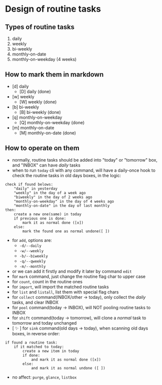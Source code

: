 # Design of routine tasks

## Types of routine tasks
1. daily
2. weekly
3. bi-weekly
4. monthly-on-date
5. monthly-on-weekday (4 weeks)

## How to mark them in markdown
- [d] daily
    - [D] daily (done)
- [w] weekly
    - [W] weekly (done)
- [b] bi-weekly
    - [B] bi-weekly (done)
- [q] monthly-on-weekday
    - [Q] monthly-on-weekday (done)
- [m] monthly-on-date
    - [M] monthly-on-date (done)

## How to operate on them
* normally, routine tasks should be added into "today" or "tomorrow" box, and "INBOX" can have *daily* tasks
* when to run `today` cli with any command, will have a daily-once hook to check the routine tasks in old days boxes, in the logic:
```
check if found belows:
    "daily" in yesterday
    "weekly" in the day of a week ago
    "biweekly" in the day of 2 weeks ago
    "monthly-on-weekday" in the day of 4 weeks ago
    "monthly-on-date" in the day of last monthly
then:
    create a new one(same) in today
    if previous one is done:
        mark it as normal done ([x])
    else:
        mark the found one as normal undone([ ])

```
* for `add`, options are:
  * `-d/--daily`
  * `-w/--weekly`
  * `-b/--biweekly`
  * `-q/--qweekly`
  * `-m/--monthly`
* or we can add it firstly and modify it later by command `edit`
* for `mark` command, just change the routine flag char to upper case
* for `count`, count in the routine ones
* for `import`, will import the matched routine tasks
* for `list` and `listall`, list them with special flag chars
* for `collect` command(INBOX/other -> today), only collect the *daily* tasks, and clear INBOX
* for `pool` command(today -> INBOX), will NOT pooling routine tasks to INBOX
* for `shift` command(today -> tomorrow), will clone a _normal_ task to tomorrow and today unchanged
* [ :sparkles: ] for `sink` command(old days -> today), when scanning old days boxes, in reverse order:
```
if found a routine task:
    if it matched to today:
        create a new item in today
        if done:
            and mark it as normal done ([x])
        else:
            and mark it as normal undone ([ ])

```
* no affect: `purge`, `glance`, `listbox`



